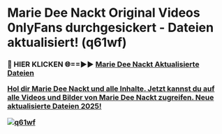 # Marie Dee Nackt Original Videos 0nlyFans durchgesickert - Dateien aktualisiert! (q61wf)

<h3>🔴 HIER KLICKEN 🌐==►► <a href="https://tinyurl.com/h6vf6nb8" rel="nofollow">Marie Dee Nackt Aktualisierte Dateien

Hol dir Marie Dee Nackt und alle Inhalte. Jetzt kannst du auf alle Videos und Bilder von Marie Dee Nackt zugreifen. Neue aktualisierte Dateien 2025!

[![q61wf](https://i.imgur.com/sD4kR3V.gif)](https://tinyurl.com/h6vf6nb8)
